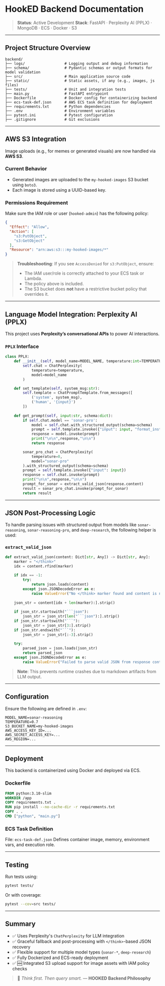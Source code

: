 # HookED Backend Documentation

> **Status**: Active Development
> **Stack**: FastAPI · Perplexity AI (PPLX) · MongoDB · ECS · Docker · S3

---

## Project Structure Overview

```
backend/
├── logs/                  # Logging output and debug information
├── schema/                # Pydantic schemas or output formats for model validation
├── src/                   # Main application source code
├── static/                # Static assets, if any (e.g., images, js files)
├── tests/                 # Unit and integration tests
├── main.py                # FastAPI entrypoint
├── Dockerfile             # Docker config for containerizing backend
├── ecs-task-def.json      # AWS ECS task definition for deployment
├── requirements.txt       # Python dependencies
├── .env                   # Environment variables
├── pytest.ini             # Pytest configuration
├── .gitignore             # Git exclusions
```

---

## AWS S3 Integration

Image uploads (e.g., for memes or generated visuals) are now handled via **AWS S3**.

### Current Behavior

* Generated images are uploaded to the `my-hooked-images` S3 bucket using `boto3`.
* Each image is stored using a UUID-based key.

### Permissions Requirement

Make sure the IAM role or user (`hooked-admin`) has the following policy:

```json
{
  "Effect": "Allow",
  "Action": [
    "s3:PutObject",
    "s3:GetObject"
  ],
  "Resource": "arn:aws:s3:::my-hooked-images/*"
}
```

> **Troubleshooting**:
> If you see `AccessDenied` for `s3:PutObject`, ensure:
>
> * The IAM user/role is correctly attached to your ECS task or Lambda.
> * The policy above is included.
> * The S3 bucket does **not** have a restrictive bucket policy that overrides it.

---

## Language Model Integration: Perplexity AI (PPLX)

This project uses **Perplexity’s conversational APIs** to power AI interactions.

### `PPLX` Interface

```python
class PPLX:
    def __init__(self, model_name=MODEL_NAME, temperature:int=TEMPERATURE):
        self.chat = ChatPerplexity(
            temperature=temperature,
            model=model_name
        )

    def set_template(self, system_msg:str):
        self.template = ChatPromptTemplate.from_messages([
            ('system', system_msg),
            ('human', '{input}')
        ])
        
    def get_prompt(self, input:str, schema:dict):
        if self.chat.model == 'sonar-pro':
            model = self.chat.with_structured_output(schema=schema)
            prompt = self.template.invoke({"input": input, "format_instructions": None})  
            response = model.invoke(prompt)
            print("\n\n",response,"\n\n")
            return response

        sonar_pro_chat = ChatPerplexity(
            temperature=0,
            model="sonar-pro"
        ).with_structured_output(schema=schema)
        prompt = self.template.invoke({"input": input})
        response = self.chat.invoke(prompt)
        print("\n\n",response,"\n\n")
        prompt_for_sonar = extract_valid_json(response.content)
        result = sonar_pro_chat.invoke(prompt_for_sonar)
        return result
```

---

## JSON Post-Processing Logic

To handle parsing issues with structured output from models like `sonar-reasoning`, `sonar-reasoning-pro`, and `deep-research`, the following helper is used:

### `extract_valid_json`

````python
def extract_valid_json(content: Dict[str, Any]) -> Dict[str, Any]:
    marker = "</think>"
    idx = content.rfind(marker)
    
    if idx == -1:
        try:
            return json.loads(content)
        except json.JSONDecodeError as e:
            raise ValueError("No </think> marker found and content is not valid JSON") from e
    
    json_str = content[idx + len(marker):].strip()
    
    if json_str.startswith("```json"):
        json_str = json_str[len("```json"):].strip()
    if json_str.startswith("```"):
        json_str = json_str[3:].strip()
    if json_str.endswith("```"):
        json_str = json_str[:-3].strip()
    
    try:
        parsed_json = json.loads(json_str)
        return parsed_json
    except json.JSONDecodeError as e:
        raise ValueError("Failed to parse valid JSON from response content") from e
````

> **Note**: This prevents runtime crashes due to markdown artifacts from LLM output.

---

## Configuration

Ensure the following are defined in `.env`:

```env
MODEL_NAME=sonar-reasoning
TEMPERATURE=0.7
S3_BUCKET_NAME=my-hooked-images
AWS_ACCESS_KEY_ID=...
AWS_SECRET_ACCESS_KEY=...
AWS_REGION=...
```

---

## Deployment

This backend is containerized using Docker and deployed via ECS.

### Dockerfile

```Dockerfile
FROM python:3.10-slim
WORKDIR /app
COPY requirements.txt .
RUN pip install --no-cache-dir -r requirements.txt
COPY . . 
CMD ["python", "main.py"]
```

### ECS Task Definition

File: `ecs-task-def.json`
Defines container image, memory, environment vars, and execution role.

---

## Testing

Run tests using:

```bash
pytest tests/
```

Or with coverage:

```bash
pytest --cov=src tests/
```

---

## Summary

* ✅ Uses Perplexity's `ChatPerplexity` for LLM integration
* ✅ Graceful fallback and post-processing with `</think>`-based JSON recovery
* ✅ Flexible support for multiple model types (`sonar-*`, `deep-research`)
* ✅ Fully Dockerized and ECS-ready deployment
* ✅ 🆕 Integrated S3 upload support for image assets with IAM policy checks

> 🧠 *Think first. Then query smart.*
> — **HOOKED Backend Philosophy**
